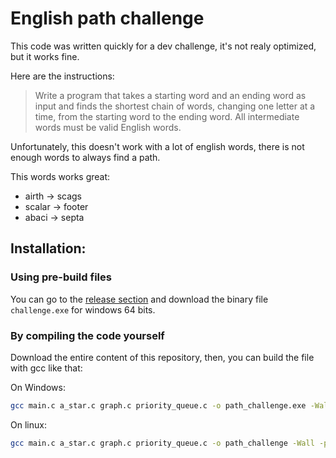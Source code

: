 # English path challenge

This code was written quickly for a dev challenge, it's not realy optimized, but it works fine.

Here are the instructions:  
> Write a program that takes a starting word and an ending word as input and finds the shortest chain of words, changing one letter at a time, from the starting word to the ending word. All intermediate words must be valid English words.

Unfortunately, this doesn't work with a lot of english words, there is not enough words to always find a path.

This words works great:
- airth -> scags
- scalar -> footer
- abaci -> septa

## Installation:

### Using pre-build files

You can go to the [release section](https://github.com/mactul/english_path_challenge/releases) and download the binary file `challenge.exe` for windows 64 bits.

### By compiling the code yourself

Download the entire content of this repository, then, you can build the file with gcc like that:

On Windows:
```bash
gcc main.c a_star.c graph.c priority_queue.c -o path_challenge.exe -Wall -pedantic
```

On linux:
```bash
gcc main.c a_star.c graph.c priority_queue.c -o path_challenge -Wall -pedantic
```